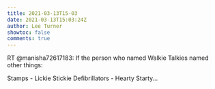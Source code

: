 ```yaml
---
title: 2021-03-13T15-03
date: 2021-03-13T15:03:24Z
author: Lee Turner
showtoc: false
comments: true
---
```


RT @manisha72617183: If the person who named Walkie Talkies named other things: 

Stamps - Lickie Stickie 
Defibrillators - Hearty Starty…

